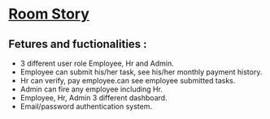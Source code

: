 # [Room Story](https://room-story.netlify.app/)

## Fetures and fuctionalities :
* 3 different user role Employee, Hr and Admin.
* Employee can submit his/her task, see his/her monthly payment history.
* Hr can verify, pay employee.can see employee submitted tasks.
* Admin can fire any employee including Hr.
* Employee, Hr, Admin 3 different dashboard.
* Email/password authentication system.

